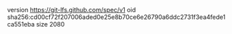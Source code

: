 version https://git-lfs.github.com/spec/v1
oid sha256:cd00cf72f207006aded0e25e8b70ce6e26790a6ddc2731f3ea4fede1ca551eba
size 2080

